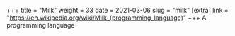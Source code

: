 +++
title = "Milk"
weight = 33
date = 2021-03-06
slug = "milk"
[extra]
link = "https://en.wikipedia.org/wiki/Milk_(programming_language)"
+++
A programming language

